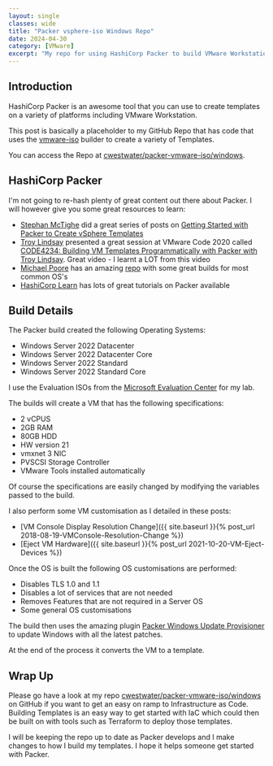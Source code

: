 ```yaml
---
layout: single
classes: wide
title: "Packer vsphere-iso Windows Repo"
date: 2024-04-30
category: [VMware]
excerpt: "My repo for using HashiCorp Packer to build VMware Workstation Windows Templates"
---
```

## Introduction

HashiCorp Packer is an awesome tool that you can use to create templates on a variety of platforms including VMware Workstation.

This post is basically a placeholder to my GitHub Repo that has code that uses the [vmware-iso](https://developer.hashicorp.com/packer/integrations/hashicorp/vmware/latest/components/builder/iso) builder to create a variety of Templates.

You can access the Repo at [cwestwater/packer-vmware-iso/windows](https://github.com/cwestwater/packer-vmware-iso/tree/main/windows).

## HashiCorp Packer

I'm not going to re-hash plenty of great content out there about Packer. I will however give you some great resources to learn:

- [Stephan McTighe](https://twitter.com/vStephanMcTighe) did a great series of posts on [Getting Started with Packer to Create vSphere Templates](https://stephanmctighe.com/2021/06/15/getting-started-with-packer-to-create-vsphere-templates-part-1/)
- [Troy Lindsay](https://twitter.com/troylindsay42) presented a great session at VMware Code 2020 called [CODE4234: Building VM Templates Programmatically with Packer with Troy Lindsay](https://youtu.be/mO0oeCAjeO8). Great video - I learnt a LOT from this video
- [Michael Poore](https://twitter.com/mpoore) has an amazing [repo](https://github.com/v12n-io/packer) with some great builds for most common OS's
- [HashiCorp Learn](https://learn.hashicorp.com/packer) has lots of great tutorials on Packer available

## Build Details

The Packer build created the following Operating Systems:

- Windows Server 2022 Datacenter
- Windows Server 2022 Datacenter Core
- Windows Server 2022 Standard
- Windows Server 2022 Standard Core

I use the Evaluation ISOs from the [Microsoft Evaluation Center](https://www.microsoft.com/en-gb/evalcenter/evaluate-windows-server) for my lab.

The builds will create a VM that has the following specifications:

- 2 vCPUS
- 2GB RAM
- 80GB HDD
- HW version 21
- vmxnet 3 NIC
- PVSCSI Storage Controller
- VMware Tools installed automatically

Of course the specifications are easily changed by modifying the variables passed to the build.

I also perform some VM customisation as I detailed in these posts:

- [VM Console Display Resolution Change]({{ site.baseurl }}{% post_url 2018-08-19-VMConsole-Resolution-Change %})
- [Eject VM Hardware]({{ site.baseurl }}{% post_url 2021-10-20-VM-Eject-Devices %})

Once the OS is built the following OS customisations are performed:

- Disables TLS 1.0 and 1.1
- Disables a lot of services that are not needed
- Removes Features that are not required in a Server OS
- Some general OS customisations

The build then uses the amazing plugin [Packer Windows Update Provisioner](https://github.com/rgl/packer-plugin-windows-update) to update Windows with all the latest patches.

At the end of the process it converts the VM to a template.

## Wrap Up

Please go have a look at my repo [cwestwater/packer-vmware-iso/windows](https://github.com/cwestwater/packer-vmware-iso/tree/main/windows) on GitHub if you want to get an easy on ramp to Infrastructure as Code. Building Templates is an easy way to get started with IaC which could then be built on with tools such as Terraform to deploy those templates.

I will be keeping the repo up to date as Packer develops and I make changes to how I build my templates. I hope it helps someone get started with Packer.

